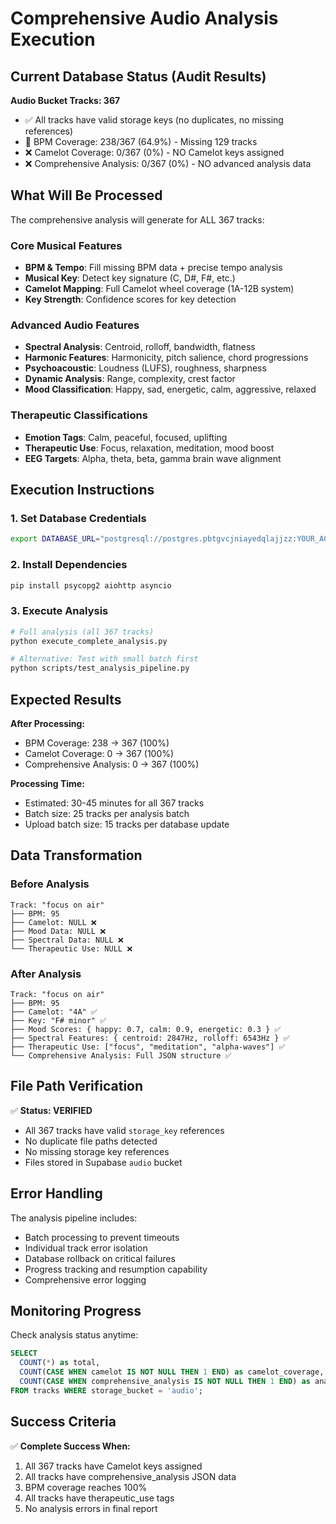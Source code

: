 # Comprehensive Audio Analysis Execution

## Current Database Status (Audit Results)

**Audio Bucket Tracks: 367**
- ✅ All tracks have valid storage keys (no duplicates, no missing references)
- 🔄 BPM Coverage: 238/367 (64.9%) - Missing 129 tracks
- ❌ Camelot Coverage: 0/367 (0%) - NO Camelot keys assigned
- ❌ Comprehensive Analysis: 0/367 (0%) - NO advanced analysis data

## What Will Be Processed

The comprehensive analysis will generate for ALL 367 tracks:

### Core Musical Features
- **BPM & Tempo**: Fill missing BPM data + precise tempo analysis
- **Musical Key**: Detect key signature (C, D#, F#, etc.)
- **Camelot Mapping**: Full Camelot wheel coverage (1A-12B system)
- **Key Strength**: Confidence scores for key detection

### Advanced Audio Features
- **Spectral Analysis**: Centroid, rolloff, bandwidth, flatness
- **Harmonic Features**: Harmonicity, pitch salience, chord progressions
- **Psychoacoustic**: Loudness (LUFS), roughness, sharpness
- **Dynamic Analysis**: Range, complexity, crest factor
- **Mood Classification**: Happy, sad, energetic, calm, aggressive, relaxed

### Therapeutic Classifications
- **Emotion Tags**: Calm, peaceful, focused, uplifting
- **Therapeutic Use**: Focus, relaxation, meditation, mood boost
- **EEG Targets**: Alpha, theta, beta, gamma brain wave alignment

## Execution Instructions

### 1. Set Database Credentials
```bash
export DATABASE_URL="postgresql://postgres.pbtgvcjniayedqlajjzz:YOUR_ACTUAL_PASSWORD@aws-0-us-east-1.pooler.supabase.co:6543/postgres"
```

### 2. Install Dependencies
```bash
pip install psycopg2 aiohttp asyncio
```

### 3. Execute Analysis
```bash
# Full analysis (all 367 tracks)
python execute_complete_analysis.py

# Alternative: Test with small batch first
python scripts/test_analysis_pipeline.py
```

## Expected Results

**After Processing:**
- BPM Coverage: 238 → 367 (100%)
- Camelot Coverage: 0 → 367 (100%) 
- Comprehensive Analysis: 0 → 367 (100%)

**Processing Time:**
- Estimated: 30-45 minutes for all 367 tracks
- Batch size: 25 tracks per analysis batch
- Upload batch size: 15 tracks per database update

## Data Transformation

### Before Analysis
```
Track: "focus on air"
├── BPM: 95
├── Camelot: NULL ❌
├── Mood Data: NULL ❌
├── Spectral Data: NULL ❌
└── Therapeutic Use: NULL ❌
```

### After Analysis
```
Track: "focus on air" 
├── BPM: 95
├── Camelot: "4A" ✅
├── Key: "F# minor" ✅
├── Mood Scores: { happy: 0.7, calm: 0.9, energetic: 0.3 } ✅
├── Spectral Features: { centroid: 2847Hz, rolloff: 6543Hz } ✅
├── Therapeutic Use: ["focus", "meditation", "alpha-waves"] ✅
└── Comprehensive Analysis: Full JSON structure ✅
```

## File Path Verification

✅ **Status: VERIFIED**
- All 367 tracks have valid `storage_key` references
- No duplicate file paths detected
- No missing storage key references
- Files stored in Supabase `audio` bucket

## Error Handling

The analysis pipeline includes:
- Batch processing to prevent timeouts
- Individual track error isolation
- Database rollback on critical failures  
- Progress tracking and resumption capability
- Comprehensive error logging

## Monitoring Progress

Check analysis status anytime:
```sql
SELECT 
  COUNT(*) as total,
  COUNT(CASE WHEN camelot IS NOT NULL THEN 1 END) as camelot_coverage,
  COUNT(CASE WHEN comprehensive_analysis IS NOT NULL THEN 1 END) as analysis_coverage
FROM tracks WHERE storage_bucket = 'audio';
```

## Success Criteria

✅ **Complete Success When:**
1. All 367 tracks have Camelot keys assigned
2. All tracks have comprehensive_analysis JSON data
3. BPM coverage reaches 100%
4. All tracks have therapeutic_use tags
5. No analysis errors in final report